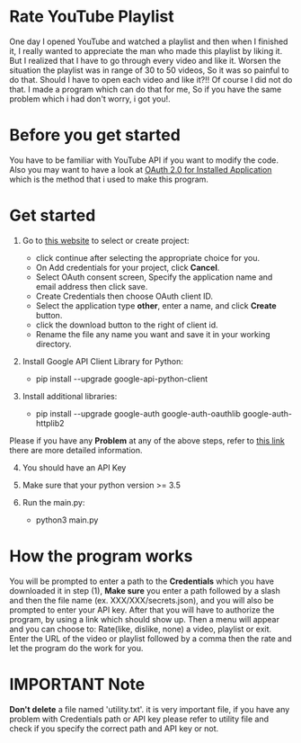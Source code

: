 # Rate YouTube Playlist
One day I opened YouTube and watched a playlist and then when I finished it, I really wanted to appreciate the man who made this playlist by liking it.
But I realized that I have to go through every video and like it. Worsen the situation the playlist was in range of 30 to 50 videos, So it was so painful to do that.
Should I have to open each video and like it?!!
Of course I did not do that. I made a program which can do that for me, So if you have the same problem which i had don't worry, i got you!.

# Before you get started
You have to be familiar with YouTube API if you want to modify the code. Also you may want to have a look at [OAuth 2.0 for Installed Application](https://developers.google.com/api-client-library/python/auth/installed-app)
which is the method that i used to make this program.

# Get started
1. Go to [this website](https://console.developers.google.com/flows/enableapi?apiid=youtube) to select or create project:
   - click continue after selecting the appropriate choice for you.
   - On Add credentials for your project, click **Cancel**.
   - Select OAuth consent screen, Specify the application name and email address then click save.
   - Create Credentials then choose OAuth client ID.
   - Select the application type **other**, enter a name, and click **Create** button.
   - click the download button to the right of client id.
   - Rename the file any name you want and save it in your working directory.

2. Install Google API Client Library for Python:
   - pip install --upgrade google-api-python-client

3. Install additional libraries:
   - pip install --upgrade google-auth google-auth-oauthlib google-auth-httplib2

Please if you have any **Problem** at any of the above steps, refer to [this link](https://developers.google.com/youtube/v3/quickstart/python) there are more detailed information.

4. You should have an API Key

5. Make sure that your python version >= 3.5

6. Run the main.py:
   - python3 main.py

# How the program works
You will be prompted to enter a path to the **Credentials** which you have downloaded it in step (1), **Make sure** you enter a path followed by a slash and then the file name (ex. XXX/XXX/secrets.json), and you will also be prompted to enter your API key. After that you will have to authorize the program, by using a link which should show up.
Then a menu will appear and you can choose to: Rate(like, dislike, none) a video, playlist or exit. Enter the URL of the video or playlist followed by a comma then the rate and let the program do the work for you.


# IMPORTANT Note
**Don't delete** a file named 'utility.txt'. it is very important file, if you have any problem with Credentials path or API key please refer to utility file and check if you specify the correct path and API key or not.
